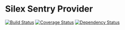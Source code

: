 # Silex Sentry Provider

[![Build Status](https://travis-ci.org/moriony/silex-sentry-provider.png?branch=master)](https://travis-ci.org/moriony/silex-sentry-provider) [![Coverage Status](https://coveralls.io/repos/moriony/silex-sentry-provider/badge.png)](https://coveralls.io/r/moriony/silex-sentry-provider) [![Dependency Status](https://www.versioneye.com/user/projects/51bf5dd3f721e5000200104f/badge.png)](https://www.versioneye.com/user/projects/51bf5dd3f721e5000200104f)

